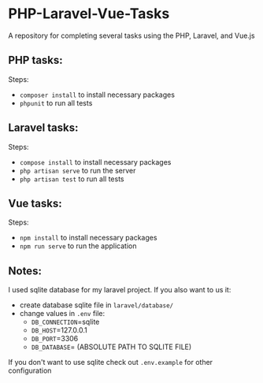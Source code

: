 # PHP-Laravel-Vue-Tasks
A repository for completing several tasks using the PHP, Laravel, and Vue.js

## PHP tasks:
Steps:
- `composer install` to install necessary packages
- `phpunit` to run all tests

## Laravel tasks:
Steps:
- `compose install` to install necessary packages
- `php artisan serve` to run the server
- `php artisan test` to run all tests

## Vue tasks:
Steps:
- `npm install` to install necessary packages
- `npm run serve` to run the application

## Notes:
I used sqlite database for my laravel project. If you also want to us it:
- create database sqlite file in `laravel/database/`
- change values in `.env` file:
  - `DB_CONNECTION`=sqlite
  - `DB_HOST`=127.0.0.1
  - `DB_PORT`=3306
  - `DB_DATABASE`= (ABSOLUTE PATH TO SQLITE FILE)

If you don't want to use sqlite check out `.env.example` for other configuration
